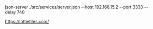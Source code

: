json-server ./src/services/server.json --host 192.168.15.2 --port 3333 --delay 740

https://lottiefiles.com/